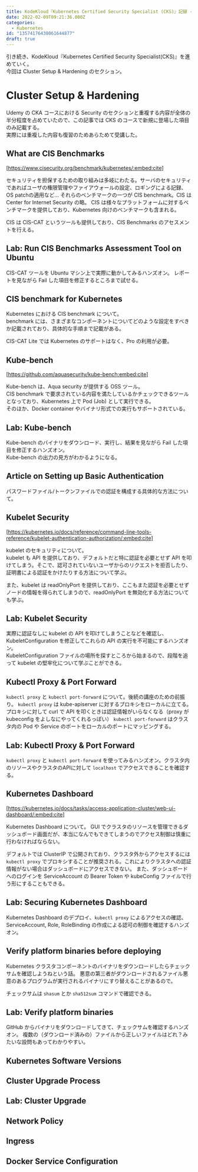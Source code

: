 ```yaml
---
title: KodeKloud『Kubernetes Certified Security Specialist (CKS)』記録 - Cluster Setup & Hardening
date: 2022-02-09T09:21:36.000Z
categories:
  - Kubernetes
id: "13574176438061644877"
draft: true
---
```

引き続き、KodeKloud『Kubernetes Certified Security Specialist(CKS)』を進めていく。  
今回は Cluster Setup & Hardening のセクション。

# Cluster Setup & Hardening

Udemy の CKA コースにおける Security のセクションと重複する内容が全体の半分程度を占めていたので、この記事では CKS のコースで新規に登場した項目のみ記載する。  
実際には重複した内容も復習のためあらためて受講した。

## What are CIS Benchmarks

[https://www.cisecurity.org/benchmark/kubernetes/:embed:cite]

セキュリティを担保するための取り組みは多岐にわたる。サーバのセキュリティであればユーザの権限管理やファイアウォールの設定、ロギングによる記録、OS patchの適用など...
それらのベンチマークの一つが CIS benchmark。CIS は Center for Internet Security の略。
CIS は様々なプラットフォームに対するベンチマークを提供しており、Kubernetes 向けのベンチマークも含まれる。

CIS は CIS-CAT というツールも提供しており、CIS Benchmarks のアセスメントを行える。

## Lab: Run CIS Benchmarks Assessment Tool on Ubuntu

CIS-CAT ツールを Ubuntu マシン上で実際に動かしてみるハンズオン。
レポートを見ながら Fail した項目を修正するところまで試せる。

## CIS benchmark for Kubernetes

Kubernetes における CIS benchmark について。  
benchmark には、さまざまなコンポーネントについてどのような設定をすべきか記載されており、具体的な手順まで記載がある。

CIS-CAT Lite では Kubernetes のサポートはなく、Pro の利用が必要。

## Kube-bench

[https://github.com/aquasecurity/kube-bench:embed:cite]

Kube-bench は、Aqua security が提供する OSS ツール。  
CIS benchmark で要求されている内容を満たしているかチェックできるツールとなっており、Kubernetes 上で Pod (Job) として実行できる。  
そのほか、Docker container やバイナリ形式での実行もサポートされている。

## Lab: Kube-bench

Kube-bench のバイナリをダウンロード、実行し、結果を見ながら Fail した項目を修正するハンズオン。  
Kube-bench の出力の見方がわかるようになる。

## Article on Setting up Basic Authentication

パスワードファイル/トークンファイルでの認証を構成する具体的な方法について。  

## Kubelet Security

[https://kubernetes.io/docs/reference/command-line-tools-reference/kubelet-authentication-authorization/:embed:cite]

kubelet のセキュリティについて。  
kubelet も API を提供しており、デフォルトだと特に認証を必要とせず API を叩けてしまう。そこで、認可されていないユーザからのリクエストを拒否したり、証明書による認証をかけたりする方法について学ぶ。

また、kubelet は readOnlyPort を提供しており、ここもまた認証を必要とせずノードの情報を得られてしまうので、readOnlyPort を無効化する方法についても学ぶ。

## Lab: Kubelet Security

実際に認証なしに kubelet の API を叩けてしまうことなどを確認し、KubeletConfiguration を修正してこれらの API の実行を不可能にするハンズオン。  
KubeletConfiguration ファイルの場所を探すところから始まるので、段階を追って kubelet の堅牢化について学ぶことができる。

## Kubectl Proxy & Port Forward

`kubectl proxy` と `kubectl port-forward` について。後続の講座のための前振り。
`kubectl proxy` は kube-apiserver に対するプロキシをローカルに立てる。プロキシに対して curl で API を叩くときは認証情報がいらなくなる（proxy が kubeconfig をよしなにやってくれるっぽい）
`kubectl port-forward` はクラスタ内の Pod や Service のポートをローカルのポートにマッピングする。

## Lab: Kubectl Proxy & Port Forward

`kubectl proxy` と `kubectl port-forward` を使ってみるハンズオン。クラスタ内のリソースやクラスタのAPIに対して `localhost` でアクセスできることを確認する。

## Kubernetes Dashboard

[https://kubernetes.io/docs/tasks/access-application-cluster/web-ui-dashboard/:embed:cite]

Kubernetes Dashboard について。
GUI でクラスタのリソースを管理できるダッシュボード画面だが、本当になんでもできてしまうのでアクセス制御は慎重に行わなければならない。

デフォルトでは ClusterIP で公開されており、クラスタ外からアクセスするには `kubectl proxy` でプロキシすることが推奨される。これによりクラスタへの認証情報がない場合はダッシュボードにアクセスできない。
また、ダッシュボードへのログインを ServiceAccount の Bearer Token や kubeConfig ファイルで行う形にすることもできる。

## Lab: Securing Kubernetes Dashboard

Kubernetes Dashboard のデプロイ、`kubectl proxy` によるアクセスの確認、ServiceAccount, Role, RoleBinding の作成による認可の制御を確認するハンズオン。 

## Verify platform binaries before deploying

Kubernetes クラスタコンポーネントのバイナリをダウンロードしたらチェックサムを確認しようねという話。
悪意の第三者がダウンロードされるファイル悪意のあるプログラムが実行されるバイナリにすり替えることがあるので。

チェックサムは `shasum` とか `sha512sum` コマンドで確認できる。

## Lab: Verify platform binaries

GitHub からバイナリをダウンロードしてきて、チェックサムを確認するハンズオン。
複数の（ダウンロード済みの）ファイルから正しいファイルはどれ？みたいな設問もあってわかりやすい。

## Kubernetes Software Versions

## Cluster Upgrade Process

## Lab: Cluster Upgrade

## Network Policy 

## Ingress

## Docker Service Configuration

